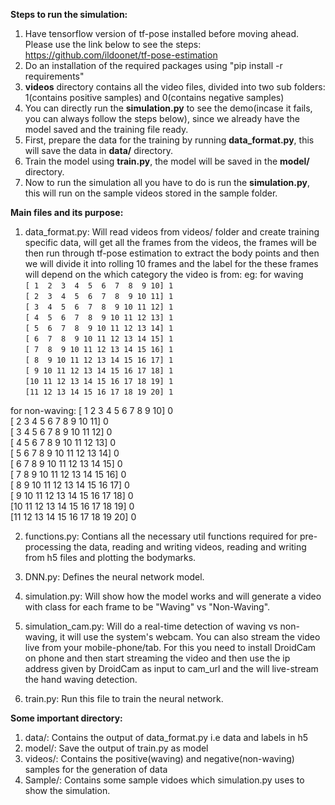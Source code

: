 **Steps to run the simulation:**

1. Have tensorflow version of tf-pose installed before moving ahead. Please use the link below to see the steps: https://github.com/ildoonet/tf-pose-estimation
2. Do an installation of the required packages using "pip install -r requirements"
3. **videos** directory contains all the video files, divided into two sub folders: 1(contains positive samples) and 0(contains negative samples)
4. You can directly run the **simulation.py** to see the demo(incase it fails, you can always follow the steps below), since we already have the model saved and the training file ready.
5. First, prepare the data for the training by running **data_format.py**, this will save the data in **data/** directory.
6. Train the model using **train.py**, the model will be saved in the **model/** directory.
7. Now to run the simulation all you have to do is run the **simulation.py**, this will run on the sample videos stored in the sample folder.

**Main files and its purpose:**
1. data_format.py: Will read videos from videos/ folder and create training specific data, will get all the frames from the videos, the frames will be then run through tf-pose estimation to extract the body points and then we will divide it into rolling 10 frames and the label for the these frames will depend on the which category the video is from:
eg: for waving <br>
	`[ 1  2  3  4  5  6  7  8  9 10] 1`<br>
	`[ 2  3  4  5  6  7  8  9 10 11] 1`<br>
	`[ 3  4  5  6  7  8  9 10 11 12] 1`<br>
	`[ 4  5  6  7  8  9 10 11 12 13] 1`<br>
	`[ 5  6  7  8  9 10 11 12 13 14] 1`<br>
	`[ 6  7  8  9 10 11 12 13 14 15] 1`<br>
	`[ 7  8  9 10 11 12 13 14 15 16] 1`<br>
	`[ 8  9 10 11 12 13 14 15 16 17] 1`<br>
	`[ 9 10 11 12 13 14 15 16 17 18] 1`<br>
	`[10 11 12 13 14 15 16 17 18 19] 1`<br>
	`[11 12 13 14 15 16 17 18 19 20] 1`<br>

for non-waving:
	[ 1  2  3  4  5  6  7  8  9 10] 0<br>
	[ 2  3  4  5  6  7  8  9 10 11] 0<br>
	[ 3  4  5  6  7  8  9 10 11 12] 0<br>
	[ 4  5  6  7  8  9 10 11 12 13] 0<br>
	[ 5  6  7  8  9 10 11 12 13 14] 0<br>
	[ 6  7  8  9 10 11 12 13 14 15] 0<br>
	[ 7  8  9 10 11 12 13 14 15 16] 0<br>
	[ 8  9 10 11 12 13 14 15 16 17] 0<br>
	[ 9 10 11 12 13 14 15 16 17 18] 0<br>
	[10 11 12 13 14 15 16 17 18 19] 0<br>
	[11 12 13 14 15 16 17 18 19 20] 0<br>
	
	
2. functions.py: Contians all the necessary util functions required for pre-processing the data, reading and writing videos, reading and writing from h5 files and plotting the bodymarks.

3. DNN.py: Defines the neural network model.

4. simulation.py: Will show how the model works and will generate a video with class for each frame to be "Waving"  vs "Non-Waving". 

5. simulation_cam.py: Will do a real-time detection of waving vs non-waving, it will use the system's webcam. 
You can also stream the video live from your mobile-phone/tab. For this you need to install DroidCam on phone and then start streaming the video and then use the ip address given by DroidCam as input to cam_url and the will live-stream the hand waving detection.

6. train.py: Run this file to train the neural network.


**Some important directory:**
1. data/: Contains the output of data_format.py i.e data and labels in h5
2. model/: Save the output of train.py as model
3. videos/: Contains the positive(waving) and negative(non-waving) samples for the generation of data 
4. Sample/: Contains some sample vidoes which simulation.py uses to show the simulation.

